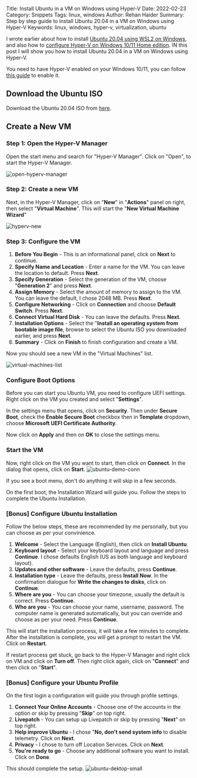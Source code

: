 Title: Install Ubuntu in a VM on Windows using Hyper-V
Date: 2022-02-23
Category: Snippets
Tags: linux, windows
Author: Rehan Haider
Summary: Step by step guide to install Ubuntu 20.04 in a VM on Windows using Hyper-V
Keywords: linux, windows, hyper-v, virtualization, ubuntu


I wrote earlier about how to install [Ubuntu 20.04 using WSL2 on Windows]({filename}0039-install-wsl2.md), and also how to [configure Hyper-V on Windows 10/11 Home edition]({filename}0044-enable-hyperv-windows10-home.md). IN this post I will show you how to install Ubuntu 20.04 in a VM on Windows using Hyper-V.

You need to have Hyper-V enabled on your Windows 10/11, you can follow [this guide]({filename}0044-enable-hyperv-windows10-home.md) to enable it.

## Download the Ubuntu ISO

Download the Ubuntu 20.04 ISO from [here](https://ubuntu.com/download/desktop).

## Create a New VM

### Step 1: Open the Hyper-V Manager

Open the start menu and search for "Hyper-V Manager". Click on "Open", to start the Hyper-V Manager.

![open-hyperv-manager]({static}/images/s0045/open-hyperv-manager.png)


### Step 2: Create a new VM
Next, in the Hyper-V Manager, click on "**New**" in "**Actions**" panel on right, then select "**Virtual Machine**". This will start the "**New Virtual Machine Wizard**"

![hyperv-new]({static}/images/s0045/hyperv-new.png)

### Step 3: Configure the VM
1. **Before You Begin** - This is an informational panel, click on **Next** to continue.
2. **Specify Name and Location** - Enter a name for the VM. You can leave the location to default. Press **Next**.
3. **Specify Generation** - Select the generation of the VM, choose "**Generation 2**" and press **Next**.
4. **Assign Memory** - Select the amount of memory to assign to the VM. You can leave the default, I chose 2048 MB. Press **Next**.
5. **Configure Networking** - Click on **Connection** and choose **Default Switch**. Press **Next**.
6. **Connect Virtual Hard Disk** - You can leave the defaults. Press **Next**.
7. **Installation Options** - Select the "**Install an operating system from bootable image file**, browse to select the Ubuntu ISO you downloaded earlier, and press **Next**.
8. **Summary** - Click on **Finish** to finish configuration and create a VM.


Now you should see a new VM in the "Virtual Machines" list.

![virtual-machines-list]({static}/images/s0045/virtual-machines-list.png)

### Configure Boot Options

Before you can start you Ubuntu VM, you need to configure UEFI settings. Right click on the VM you created and select "**Settings**".

In the settings menu that opens, click on **Security**. Then under **Secure Boot**, check the **Enable Secure Boot** checkbox then in **Template** dropdown, choose **Microsoft UEFI Certificate Authority**.

Now click on **Apply** and then on **OK** to close the settings menu.

### Start the VM

Now, right click on the VM you want to start, then click on **Connect**. In the dialog that opens, click on **Start**.
![ubuntu-demo-conn]({static}/images/s0045/ubuntu-demo-conn.png)

If you see a boot menu, don't do anything it will skip in a few seconds. 

On the first boot, the Installation Wizard will guide you. Follow the steps to complete the Ubuntu Installation. 

### [Bonus] Configure Ubuntu Installation

Follow the below steps, these are recommended by me personally, but you can choose as per your convinience.

1. **Welcome** - Select the Language (English), then click on **Install Ubuntu**.
2. **Keyboard layout** - Select your keyboard layout and language and press **Continue**. I chose defaults English (US as both language and keyboard layout).
3. **Updates and other software** - Leave the defaults, press **Continue**.
4. **Installation type** - Leave the defaults, press **Install Now**. In the confirmation dialogue for **Write the changes to disks**, click on **Continue**.
5. **Where are you** - You can choose your timezone, usually the default is correct. Press **Continue**.
6. **Who are you** - You can choose your name, username, password. The computer name is generated automatically, but you can override and choose as per your need. Press **Continue**. 

This will start the installation process, it will take a few minutes to complete. After the installation is complete, you will get a prompt to restart the VM. Click on **Restart**. 

If restart process get stuck, go back to the Hyper-V Manager and right click on VM and click on **Turn off**. Then right click again, click on "**Connect**" and then click on "**Start**".

### [Bonus] Configure your Ubuntu Profile

On the first login a configuration will guide you through profile settings. 

1. **Connect Your Online Accounts** - Choose one of the accounts in the option or skip by pressing "**Skip**" on top right.
2. **Livepatch** - You can setup up Livepatch or skip by pressing "**Next**" on top right.
3. **Help improve Ubuntu** - I chose "**No, don't send system info** to disable telemetry. Click on **Next**.
4. **Privacy** - I chose to turn off Location Services. Click on **Next**.
5. **You're ready to go** - Choose any additional software you want to install. Click on **Done**.

This should complete the setup. 
![ubuntu-dektop-small]({static}/images/s0045/ubuntu-dektop-small.png)


<!--
### [Bonus] Configure you Ubuntu to be full screen

If you notice above, the resolution and aspect of the VM is not the same as the monitor. You will also not be able to change this in the display settings.

-->